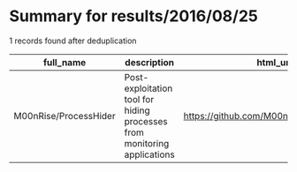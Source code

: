 
# Summary for results/2016/08/25
    
1 records found after deduplication

| full_name | description | html_url | matched_list | matched_count | pushed_at | size | stargazers_count | language | forks_count |
|-----------------------|--------------------------------------------------------------------------|------------------------------------------|----------------|-----------------|---------------------------|--------|--------------------|------------|---------------|
| M00nRise/ProcessHider | Post-exploitation tool for hiding processes from monitoring applications | https://github.com/M00nRise/ProcessHider | ['exploit'] | 1 | 2016-08-25 20:18:03+00:00 | 56778 | 472 | C++ | 150 |
